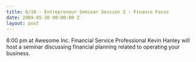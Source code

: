 ```yaml
---
title: 6/10 - Entrepreneur Seminar Session 3 - Finance Focus
date: 2009-05-30 00:00:00 Z
layout: post
---
```

 
<p>6:00 pm at Awesome Inc. Financial Service Professional Kevin Hanley will host a seminar discussing financial planning related to operating your business.</p>
